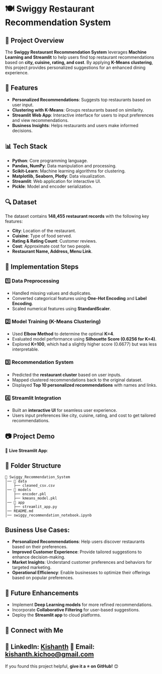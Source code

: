 
# 🍽️ Swiggy Restaurant Recommendation System

## 📌 Project Overview
The **Swiggy Restaurant Recommendation System** leverages **Machine Learning and Streamlit** to help users find top restaurant recommendations based on **city, cuisine, rating, and cost**. By applying **K-Means clustering**, this project provides personalized suggestions for an enhanced dining experience.

## 🚀 Features
- **Personalized Recommendations**: Suggests top restaurants based on user input.
- **Clustering with K-Means**: Groups restaurants based on similarity.
- **Streamlit Web App**: Interactive interface for users to input preferences and view recommendations.
- **Business Insights**: Helps restaurants and users make informed decisions.

## 📊 Tech Stack
- **Python**: Core programming language.
- **Pandas, NumPy**: Data manipulation and processing.
- **Scikit-Learn**: Machine learning algorithms for clustering.
- **Matplotlib, Seaborn, Plotly**: Data visualization.
- **Streamlit**: Web application for interactive UI.
- **Pickle**: Model and encoder serialization.

## 🔍 Dataset
The dataset contains **148,455 restaurant records** with the following key features:
- **City**: Location of the restaurant.
- **Cuisine**: Type of food served.
- **Rating & Rating Count**: Customer reviews.
- **Cost**: Approximate cost for two people.
- **Restaurant Name, Address, Menu Link**.

## 📌 Implementation Steps
### 1️⃣ Data Preprocessing
- Handled missing values and duplicates.
- Converted categorical features using **One-Hot Encoding** and **Label Encoding**.
- Scaled numerical features using **StandardScaler**.

### 2️⃣ Model Training (K-Means Clustering)
- Used **Elbow Method** to determine the optimal **K=4**.
- Evaluated model performance using **Silhouette Score (0.6256 for K=4)**.
- Explored **K=100**, which had a slightly higher score (0.6677) but was less interpretable.

### 3️⃣ Recommendation System
- Predicted the **restaurant cluster** based on user inputs.
- Mapped clustered recommendations back to the original dataset.
- Displayed **Top 10 personalized recommendations** with names and links.

### 4️⃣ Streamlit Integration
- Built an **interactive UI** for seamless user experience.
- Users input preferences like city, cuisine, rating, and cost to get tailored recommendations.

## 📷 Project Demo
🔗 **Live Streamlit App**: 

## 📂 Folder Structure
```
📂 Swiggy_Recommendation_System
│── 📁 data
│   ├── cleaned_csv.csv
│── 📁 models
│   ├── encoder.pkl
│   ├── kmeans_model.pkl
│── 📁 app
│   ├── streamlit_app.py
│── README.md
│── swiggy_recommendation_notebook.ipynb
```

## Business Use Cases:
- **Personalized Recommendations**: Help users discover restaurants based on their preferences.
- **Improved Customer Experience**: Provide tailored suggestions to enhance decision-making.
- **Market Insights**: Understand customer preferences and behaviors for targeted marketing.
- **Operational Efficiency**: Enable businesses to optimize their offerings based on popular preferences.


## 🎯 Future Enhancements
- Implement **Deep Learning models** for more refined recommendations.
- Incorporate **Collaborative Filtering** for user-based suggestions.
- Deploy the **Streamlit app** to cloud platforms.


## 🤝 Connect with Me
💼 **LinkedIn**: [Kishanth](https://www.linkedin.com/in/kishanth-arunachalam) 
📧 **Email**: kishanth.kichoo@gmail.com  
---

If you found this project helpful, **give it a ⭐ on GitHub!** 😊
